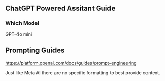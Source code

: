 ## ChatGPT Powered Assitant Guide

### Which Model

GPT-4o mini

## Prompting Guides

https://platform.openai.com/docs/guides/prompt-engineering

Just like Meta AI there are no specific formatting to best provide context.